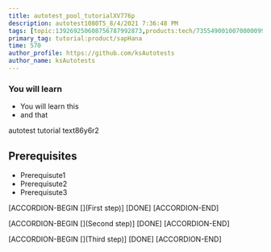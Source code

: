 ```yaml
---
title: autotest_pool_tutorialXV776p
description: autotest1080T5_8/4/2021 7:36:48 PM
tags: [topic:139269250608756787992873,products:tech/73554900100700000996,tutorial:experience/advanced]
primary_tag: tutorial:product/sapHana
time: 570
author_profile: https://github.com/ksAutotests
author_name: ksAutotests
---
```

### You will learn
- You will learn this
- and that

autotest tutorial text86y6r2

## Prerequisites
- Prerequisute1
- Prerequisute2
- Prerequisute3

[ACCORDION-BEGIN [](First step)]
[DONE]
[ACCORDION-END]

[ACCORDION-BEGIN [](Second step)]
[DONE]
[ACCORDION-END]

[ACCORDION-BEGIN [](Third step)]
[DONE]
[ACCORDION-END]

